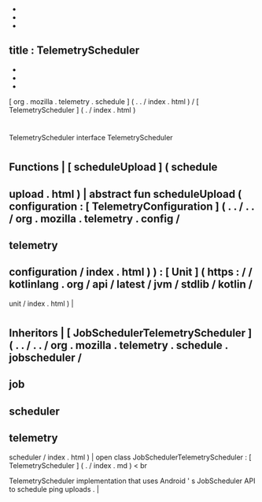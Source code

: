 -
-
-
title
:
TelemetryScheduler
-
-
-
-
[
org
.
mozilla
.
telemetry
.
schedule
]
(
.
.
/
index
.
html
)
/
[
TelemetryScheduler
]
(
.
/
index
.
html
)
#
TelemetryScheduler
interface
TelemetryScheduler
#
#
#
Functions
|
[
scheduleUpload
]
(
schedule
-
upload
.
html
)
|
abstract
fun
scheduleUpload
(
configuration
:
[
TelemetryConfiguration
]
(
.
.
/
.
.
/
org
.
mozilla
.
telemetry
.
config
/
-
telemetry
-
configuration
/
index
.
html
)
)
:
[
Unit
]
(
https
:
/
/
kotlinlang
.
org
/
api
/
latest
/
jvm
/
stdlib
/
kotlin
/
-
unit
/
index
.
html
)
|
#
#
#
Inheritors
|
[
JobSchedulerTelemetryScheduler
]
(
.
.
/
.
.
/
org
.
mozilla
.
telemetry
.
schedule
.
jobscheduler
/
-
job
-
scheduler
-
telemetry
-
scheduler
/
index
.
html
)
|
open
class
JobSchedulerTelemetryScheduler
:
[
TelemetryScheduler
]
(
.
/
index
.
md
)
<
br
>
TelemetryScheduler
implementation
that
uses
Android
'
s
JobScheduler
API
to
schedule
ping
uploads
.
|
